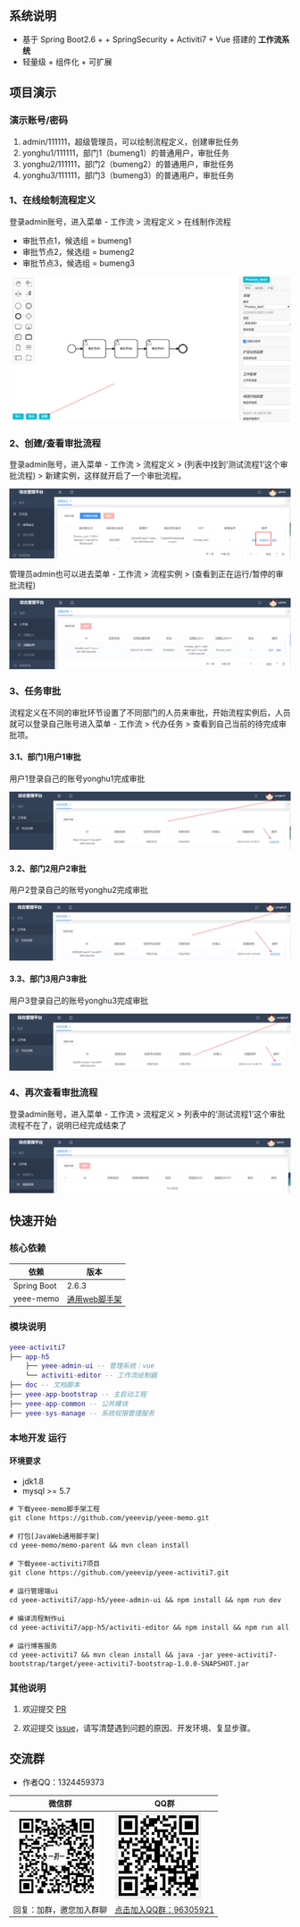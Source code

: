 
## 系统说明

- 基于 Spring Boot2.6 + + SpringSecurity + Activiti7 + Vue 搭建的 **工作流系统**
- 轻量级 + 组件化 + 可扩展

## 项目演示

### 演示账号/密码

1. admin/111111，超级管理员，可以绘制流程定义，创建审批任务
2. yonghu1/111111，部门1（bumeng1）的普通用户，审批任务
3. yonghu2/111111，部门2（bumeng2）的普通用户，审批任务
4. yonghu3/111111，部门3（bumeng3）的普通用户，审批任务

### 1、在线绘制流程定义

登录admin账号，进入菜单 - 工作流 > 流程定义 > 在线制作流程

- 审批节点1，候选组 = bumeng1
- 审批节点2，候选组 = bumeng2
- 审批节点3，候选组 = bumeng3

![](doc/activiti7/images/act-editor1.png)

### 2、创建/查看审批流程

登录admin账号，进入菜单 - 工作流 > 流程定义 > (列表中找到‘测试流程1’这个审批流程) > 新建实例，这样就开启了一个审批流程。

![](doc/activiti7/images/act-manage1.png)

管理员admin也可以进去菜单 - 工作流 > 流程实例 > (查看到正在运行/暂停的审批流程)

![](doc/activiti7/images/act-manage2.png)

### 3、任务审批

流程定义在不同的审批环节设置了不同部门的人员来审批，开始流程实例后，人员就可以登录自己账号进入菜单 - 工作流 > 代办任务 > 查看到自己当前的待完成审批项。

#### 3.1、部门1用户1审批

用户1登录自己的账号yonghu1完成审批

![](doc/activiti7/images/act-manage3.png)

#### 3.2、部门2用户2审批

用户2登录自己的账号yonghu2完成审批

![](doc/activiti7/images/act-manage4.png)

#### 3.3、部门3用户3审批

用户3登录自己的账号yonghu3完成审批

![](doc/activiti7/images/act-manage5.png)

### 4、再次查看审批流程

登录admin账号，进入菜单 - 工作流 > 流程定义 > 列表中的‘测试流程1’这个审批流程不在了，说明已经完成结束了

![](doc/activiti7/images/act-manage6.png)

## 快速开始

### 核心依赖

| 依赖                          | 版本                                                   |
|-----------------------------|------------------------------------------------------|
| Spring Boot                 | 2.6.3                                                |
| yeee-memo                   | [通用web脚手架](https://gitee.com/yeeevip/yeee-memo.git) |

### 模块说明

```lua
yeee-activiti7
├── app-h5
    ├── yeee-admin-ui -- 管理系统｜vue
    └── activiti-editor -- 工作流绘制器
├── doc -- 文档脚本
├── yeee-app-bootstrap -- 主启动工程
├── yeee-app-common -- 公共模块
├── yeee-sys-manage -- 系统权限管理服务
```

### 本地开发 运行

#### 环境要求

- jdk1.8
- mysql >= 5.7

```
# 下载yeee-memo脚手架工程
git clone https://github.com/yeeevip/yeee-memo.git

# 打包[JavaWeb通用脚手架]
cd yeee-memo/memo-parent && mvn clean install

# 下载yeee-activiti7项目
git clone https://github.com/yeeevip/yeee-activiti7.git

# 运行管理端ui
cd yeee-activiti7/app-h5/yeee-admin-ui && npm install && npm run dev

# 编译流程制作ui
cd yeee-activiti7/app-h5/activiti-editor && npm install && npm run all

# 运行博客服务
cd yeee-activiti7 && mvn clean install && java -jar yeee-activiti7-bootstrap/target/yeee-activiti7-bootstrap-1.0.0-SNAPSHOT.jar
```

### 其他说明

1. 欢迎提交 [PR](https://www.yeee.vip)

2. 欢迎提交 [issue](https://gitee.com/yeeevip/yeee-blog/issues)，请写清楚遇到问题的原因、开发环境、复显步骤。

## 交流群

- 作者QQ：1324459373

| 微信群                             | QQ群                                                                           |
|---------------------------------|-------------------------------------------------------------------------------|
| ![作者微信](doc/yeee/images/yeee_wp.jpg) | ![](doc/yeee/images/yeee-memo-qq.jpg)                                              |
| 回复：加群，邀您加入群聊                    | <a href="https://qm.qq.com/q/oLSCm1Ksjm" target="_blank">点击加入QQ群：96305921</a> |

